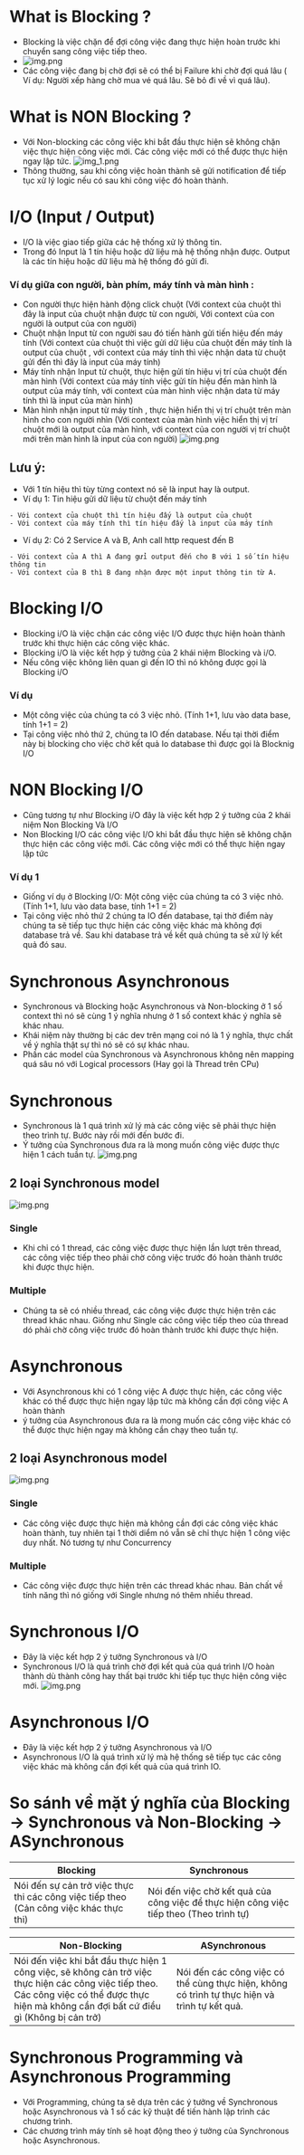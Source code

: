 # What is Blocking ?
- Blocking là việc chặn để đợi công việc đang thực hiện hoàn trước khi chuyển sang công việc tiếp theo.
- ![img.png](image/Blocking_NonBlocking_IO_synchronized_Asynchronized_img1.png)
- Các công việc đang bị chờ đợi sẽ có thể bị Failure khi chờ đợi quá lâu ( Ví dụ: Người xếp hàng chờ mua vé quá lâu. Sẽ bỏ đi về vì quá lâu).
# What is NON Blocking ?
- Với Non-blocking các công việc khi bắt đầu thực hiện sẽ không chặn việc thực hiện công việc mới. Các công việc mới có thể được thực hiện ngay lập tức.
  ![img_1.png](image/Blocking_NonBlocking_IO_synchronized_Asynchronized_img2.png)
- Thông thường, sau khi công việc hoàn thành sẽ gửi notification để tiếp tục xử lý logic nếu có sau khi công việc đó hoàn thành.
# I/O (Input / Output)
- I/O là việc giao tiếp giữa các hệ thống xử lý thông tin.
- Trong đó Input là 1 tín hiệu hoặc dữ liệu mà hệ thống nhận được. Output là các tín hiệu hoặc dữ liệu mà hệ thống đó gửi đi.
### Ví dụ giữa con người, bàn phím, máy tính và màn hình :
- Con người thực hiện hành động click chuột (Với context của chuột thì đây là input của chuột nhận được từ con người, Với context của con người là output của con người)
- Chuột nhận Input từ con người sau đó tiến hành gửi tiến hiệu đến máy tính (Với context của chuột thì việc gửi dữ liệu của chuột đến máy tính là output của chuột , với context của máy tính thì việc nhận data từ chuột gửi đến thì đây là input của máy tính)
- Máy tính nhận Input từ chuột, thực hiện gửi tín hiệu vị trí của chuột đến màn hình (Với context của máy tính việc gửi tín hiệu đến màn hình là output của máy tính, với context của màn hình việc nhận data từ máy tính thì là input của màn hình)
- Màn hình nhận input từ máy tính , thực hiện hiển thị vị trí chuột trên màn hình cho con người nhìn (Với context của màn hình việc hiển thị vị trí chuột mới là output của màn hình, với context của con người vị trí chuột mới trên màn hình là input của con người)
![img.png](image/Blocking_NonBlocking_IO_synchronized_Asynchronized_Image_IO.png)
## Lưu ý:
- Với 1 tín hiệu thì tùy từng context nó sẽ là input hay là output. 
- Ví dụ 1: Tin hiệu gửi dữ liệu từ chuột đến máy tính
```
- Với context của chuột thì tín hiệu đấy là output của chuột
- Với context của máy tính thì tín hiệu đấy là input của máy tính
```
- Ví dụ 2: Có 2 Service A và B, Anh call http request đến B
```
- Với context của A thì A đang gửi output đến cho B với 1 số tín hiệu thông tin
- Với context của B thì B đang nhận được một input thông tin từ A.
```
# Blocking I/O
- Blocking i/O là việc chặn các công việc I/O được thực hiện hoàn thành trước khi thực hiện các công việc khác.
- Blocking i/O là việc kết hợp ý tưởng của 2 khái niệm Blocking và i/O.
- Nếu công việc không liên quan gì đến IO thì nó không được gọi là Blocking i/O
### Ví dụ
- Một công việc của chúng ta có 3 việc nhỏ. (Tính 1+1, lưu vào data base, tính 1+1 = 2)
- Tại công việc nhỏ thứ 2, chúng ta IO đến database. Nếu tại thời điểm này bị blocking cho việc chờ kết quả Io database thì được gọi là Blocknig I/O
# NON Blocking I/O
- Cũng tương tự như Blocking i/O đây là việc kết hợp 2 ý tưởng của 2 khái niệm Non Blocking Và I/O
- Non Blocking I/O các công việc I/O khi bắt đầu thực hiện sẽ không chặn thực hiện các công việc mới. Các công việc mới có thể thực hiện ngay lập tức
### Ví dụ 1
- Giống ví dụ ở Blocking I/O: Một công việc của chúng ta có 3 việc nhỏ. (Tính 1+1, lưu vào data base, tính 1+1 = 2)
- Tại công việc nhỏ thứ 2 chúng ta IO đến database, tại thờ điểm này chúng ta sẽ tiếp tục thực hiện các công việc khác mà không đợi database trả về. Sau khi database trả về kết quả chúng ta sẽ xử lý kết quả đó sau.
# Synchronous Asynchronous
- Synchronous và Blocking hoặc Asynchronous và Non-blocking ở 1 số context thì nó sẽ cùng 1 ý nghĩa nhưng ở 1 số context khác ý nghĩa sẽ khác nhau.
- Khái niệm này thường bị các dev  trên mạng coi nó là 1 ý nghĩa, thực chất về ý nghĩa thật sự thì nó sẽ có sự khác nhau.
- Phần các model của Synchronous và Asynchronous không nên mapping quá sâu nó với Logical processors (Hay gọi là Thread trên CPu)
# Synchronous
- Synchronous là 1 quá trình xử lý mà các công việc sẽ phải thực hiện theo trình tự. Bước này rồi mới đến bước đi.
- Ý tưởng của Synchronous đưa ra là mong muốn công việc được thực hiện 1 cách tuần tự.
![img.png](image/Blocking_NonBlocking_IO_synchronized_Asynchronized_Image_Synchronous.png)
## 2 loại Synchronous model
![img.png](image/Blocking_NonBlocking_IO_synchronized_Asynchronized_Image_Synchronous_Model.png)
### Single
- Khi chỉ có 1 thread, các công việc được thực hiện lần lượt trên thread, các công việc tiếp theo phải chờ công việc trước đó hoàn thành trước khi được thực hiện.
### Multiple
- Chúng ta sẽ có nhiều thread, các công việc được thực hiện trên các thread khác nhau. Giống như Single các công việc tiếp theo của thread dó phải chờ công việc trước đó hoàn thành trước khi được thực hiện.
# Asynchronous
- Với Asynchronous khi có 1 công việc A được thực hiện, các công việc khác có thể được thực hiện ngay lập tức mà không cần đợi công việc A hoàn thành
- ý tưởng của Asynchronous đưa ra là mong muốn các công việc khác có thể được thực hiện ngay mà không cần chạy theo tuần tự.
## 2 loại Asynchronous model
![img.png](Blocking_NonBlocking_IO_synchronized_Asynchronized_Image_ASynchronous_Model.png)
### Single
- Các công việc được thực hiện mà không cần đợi các công việc khác hoàn thành, tuy nhiên tại 1 thời diểm nó vẫn sẽ chỉ thực hiện 1 công việc duy nhất. Nó tương tự như Concurrency
### Multiple
- Các công việc được thực hiện trên các thread khác nhau. Bản chất về tính năng thì nó giống với Single nhưng nó thêm nhiều thread.
# Synchronous I/O
- Đây là việc kết hợp 2 ý tưởng Synchronous và I/O
- Synchronous I/O là quá trình chờ đợi kết quả của quá trình I/O hoàn thành dù thành công hay thất bại trước khi tiếp tục thực hiện công việc mới.
![img.png](Blocking_NonBlocking_IO_synchronized_Asynchronized_Image_Synchronous_IO.png)
# Asynchronous I/O
- Đây là việc kết hợp 2 ý tưởng Asynchronous và I/O
- Asynchronous I/O là quá trình xử lý mà hệ thống sẽ tiếp tục các công việc khác mà không cần đợi kết quả của quá trình IO.
# So sánh về mặt ý nghĩa của Blocking -> Synchronous và Non-Blocking -> ASynchronous
Blocking | Synchronous
 --- | --- 
Nói đến sự cản trở việc thực thi các công việc tiếp theo (Cản công việc khác thực thi) | Nói đến việc chờ kết quả của công việc để thực hiện công việc tiếp theo (Theo trình tự)

Non-Blocking | ASynchronous
--- | --- 
Nói đến việc khi bắt đầu thực hiện 1 công việc, sẽ không cản trở việc thực hiện các công việc tiếp theo. Các công việc có thể được thực hiện mà không cần đợi bất cứ điều gì (Không bị cản trở) | Nói đến các công việc có thể cùng thực hiện, không có trình tự thực hiện và trình tự kết quả.
# Synchronous Programming và Asynchronous Programming
- Với Programming, chúng ta sẽ dựa trên các ý tưởng về Synchronous hoặc Asynchronous và 1 số các kỹ thuật để tiến hành lập trình các chương trình.
- Các chương trình máy tính sẽ hoạt động theo ý tưởng của Synchronous hoặc Asynchronous.
